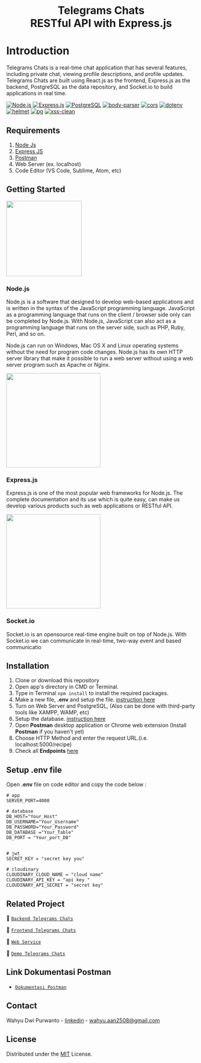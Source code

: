 <h1 align="center">Telegrams Chats<br>RESTful API with Express.js</h1>

# Introduction
Telegrams Chats is a real-time chat application that has several features, including private chat, viewing profile descriptions, and profile updates. Telegrams Chats are built using React.js as the frontend, Express.js as the backend, PostgreSQL as the data repository, and Socket.io to build applications in real time.


[![Node.js](https://img.shields.io/badge/Node.js-v.16.14.0-green.svg?style=flat-square&logo=appveyor)](https://nodejs.org/) [![Express.js](https://img.shields.io/badge/Express.js-4.17.3-orange.svg?style=flat-square&logo=appveyor)](https://expressjs.com/en/starter/installing.html) [![PostgreSQL](https://img.shields.io/badge/postgresql-v14.2-blue?style=flat-square&logo=appveyor)](https://www.postgresql.org/) [![body-parser](https://img.shields.io/badge/body--parser-v1.19.2-red?style=flat-square&logo=appveyor)](https://www.npmjs.com/package/body-parser) [![cors](https://img.shields.io/badge/cors-v2.8.5-success?style=flat-square&logo=appveyor)](https://www.npmjs.com/package/cors) [![dotenv](https://img.shields.io/badge/dotenv-v16.0.0-blueviolet?style=flat-square&logo=appveyor)](https://www.npmjs.com/package/dotenv) [![helmet](https://img.shields.io/badge/jsonwebtoken-v5.0.2-blue?style=flat-square&logo=appveyor)](https://www.npmjs.com/package/helmet) [![pg](https://img.shields.io/badge/pg-v8.7.3-success?style=flat-square&logo=appveyor)](https://www.npmjs.com/package/pg) [![xss-clean](https://img.shields.io/badge/xss--clean-v0.1.1-blue?style=flat-square&logo=appveyor)](https://www.npmjs.com/package/xss-clean)

## Requirements

1. [Node Js](https://nodejs.org/en/download/)
2. [Express JS](https://expressjs.com/en/starter/installing.html)
3. [Postman](https://www.getpostman.com/)
4.  Web Server (ex. localhost)
5.  Code Editor (VS Code, Sublime, Atom, etc)

## Getting Started


<img src="https://www.javatpoint.com/js/nodejs/images/node-js-tutorial.png" width="200"/>


### Node.js

Node.js is a software that designed to develop web-based applications and is written in the syntax of the JavaScript programming language. JavaScript as a programming language that runs on the client / browser side only can be completed by Node.js. With Node.js, JavaScript can also act as a programming language that runs on the server side, such as PHP, Ruby, Perl, and so on. 

Node.js can run on Windows, Mac OS X and Linux operating systems without the need for program code changes. Node.js has its own HTTP server library that make it possible to run a web server without using a web server program such as Apache or Nginx.


<img src="https://expressjs.com/images/express-facebook-share.png" width="250"/>

### Express.js
Express.js is one of the most popular web frameworks for Node.js. The complete documentation and its use which is quite easy, can make us develop various products such as web applications or RESTful API.

<img src="https://miro.medium.com/max/1400/0*xAADmPJN52Yy6XJV.jpg" width="250"/>

### Socket.io
Socket.io is an opensource real-time engine built on top of Node.js. With Socket.io we can communicate in real-time, two-way event and based communicatio

## Installation

1. Clone or download this repository
2. Open app's directory in CMD or Terminal.
3. Type in Terminal `npm install` to install the required packages.
4. Make a new file, **.env** and setup the file. [instruction here](#setup-env-file)
5. Turn on Web Server and PostgreSQL, (Also can be done with third-party tools like XAMPP, WAMP, etc)
6. Setup the database. [instruction here](#setup-database)
7. Open **Postman** desktop application or Chrome web extension (Install **Postman** if you haven't yet)
8. Choose HTTP Method and enter the request URL.(i.e. localhost:5000/recipe)
9. Check all **Endpoints** [here](#endpoints)

## Setup .env file
Open **.env** file on code editor and copy the code below :

```
# app
SERVER_PORT=4000

# database
DB_HOST="Your_Host"
DB_USERNAME="Your_Username"
DB_PASSWORD="Your_Password"
DB_DATABASE ="Your_Table"
DB_PORT = "Your_port_DB"


# jwt
SECRET_KEY = "secret key you"

# cloudinary
CLOUDINARY_CLOUD_NAME = "cloud name"
CLOUDINARY_API_KEY = "api key "
CLOUDINARY_API_SECRET = "secret key"

```


## Related Project

:rocket: [`Backend Telegrams Chats`](https://github.com/wahyuwww/Telegrams-Bakcend)

:rocket: [`Frontend Telegrams Chats`](https://github.com/wahyuwww/Telegrams-Chats)

:rocket: [`Web Service`](https://telegram-chats.herokuapp.com)

:rocket: [`Demo Telegrams Chats`](https://telegrams-chats.netlify.app/)

## Link Dokumentasi Postman
* [`Dokumentasi Postman`](https://documenter.getpostman.com/view/10953547/UzJQpuMv#2ab6de04-866c-4557-8424-057f26bd21f5) 

## Contact
Wahyu Dwi Purwanto - [linkedin](https://www.linkedin.com/in/wahyu-dwi-purwanto/) - wahyu.aan2508@gmail.com

## License
Distributed under the [MIT](/LICENSE) License.
